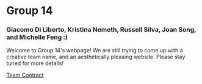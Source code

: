 # Group 14
### Giacomo Di Liberto, Kristina Nemeth, Russell Silva, Joan Song, and Michelle Feng :)

Welcome to Group 14's webpage! We are still trying to come up with a creative team name, and an aesthetically pleasing website. Please stay tuned for more details!

[Team Contract](https://github.com/kristinanemeth/group14/blob/master/Group%2014%20Team%20Contract%20(1).pdf)
